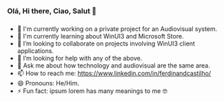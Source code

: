 ### Olá, Hi there, Ciao, Salut 👋
### 

<!--
**ferdinandcastilho/ferdinandcastilho** is a ✨ _special_ ✨ repository because its `README.md` (this file) appears on your GitHub profile.

Here are some ideas to get you started:

- 🔭 I'm currently working on a private project for an Audiovisual system.
- 🌱 I'm currently learning about WinUI3 and Microsoft Store.
- 👯 I’m looking to collaborate on projects involving WinUI3 client applications.
- 🤔 I’m looking for help with any of the above.
- 💬 Ask me about how technology and audiovisual are the same area.
- 📫 How to reach me: [...](https://www.linkedin.com/in/ferdinandcastilho/)https://www.linkedin.com/in/ferdinandcastilho/
- 😄 Pronouns: He/Him.
- ⚡ Fun fact: ipsum lorem has many meanings to me 🤓 
-->

- 🔭 I'm currently working on a private project for an Audiovisual system.
- 🌱 I'm currently learning about WinUI3 and Microsoft Store.
- 👯 I’m looking to collaborate on projects involving WinUI3 client applications.
- 🤔 I’m looking for help with any of the above.
- 💬 Ask me about how technology and audiovisual are the same area.
- 📫 How to reach me: https://www.linkedin.com/in/ferdinandcastilho/
- 😄 Pronouns: He/Him.
- ⚡ Fun fact: ipsum lorem has many meanings to me 🤓 
